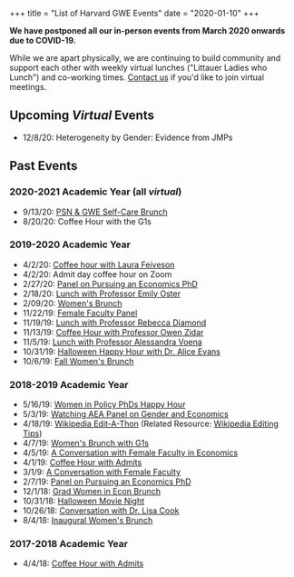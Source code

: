 +++
title = "List of Harvard GWE Events"
date = "2020-01-10"
+++

**We have postponed all our in-person events from March 2020 onwards due to COVID-19.** 

While we are apart physically, we are continuing to build community and support each other with weekly virtual lunches ("Littauer Ladies who Lunch") and co-working times. [Contact us](/get-involved/) if you'd like to join virtual meetings.

## Upcoming *Virtual* Events

- 12/8/20: Heterogeneity by Gender: Evidence from JMPs

## Past Events

### 2020-2021 Academic Year (all *virtual*)

- 9/13/20: [PSN & GWE Self-Care Brunch](/posts/psn_gwe_brunch/)
- 8/20/20: Coffee Hour with the G1s

### 2019-2020 Academic Year

- 4/2/20: [Coffee hour with Laura Feiveson](/posts/feiveson_coffee/)
- 4/2/20: Admit day coffee hour on Zoom
- 2/27/20: [Panel on Pursuing an Economics PhD](/posts/pursuing_an_econ_phd_20/)
- 2/18/20: [Lunch with Professor Emily Oster](/posts/oster_lunch/)
- 2/09/20: [Women's Brunch](/posts/brunch_feb_20/)
- 11/22/19: [Female Faculty Panel](/posts/female_faculty_panel/)
- 11/19/19: [Lunch with Professor Rebecca Diamond](/posts/diamond_lunch/)
- 11/13/19: [Coffee Hour with Professor Owen Zidar](/posts/zidar_coffee_hour/)
- 11/5/19: [Lunch with Professor Alessandra Voena](/posts/voena_lunch/)
- 10/31/19: [Halloween Happy Hour with Dr. Alice Evans](/posts/alice_evans_happy_hour/)
- 10/6/19: [Fall Women's Brunch](/posts/brunch_fall_19/)

### 2018-2019 Academic Year

- 5/16/19: [Women in Policy PhDs Happy Hour](/posts/policy_phd_happy_hour/)
- 5/3/19: [Watching AEA Panel on Gender and Economics](/posts/aea_panel_event/)
- 4/18/19: [Wikipedia Edit-A-Thon](/posts/wikipedia_edit_a_thon/) (Related Resource: [Wikipedia Editing Tips](/posts/wikipedia_tips/))
- 4/7/19: [Women's Brunch with G1s](/posts/brunch_spring_19/)
- 4/5/19: [A Conversation with Female Faculty in Economics](/posts/female_faculty_conversation2/)
- 4/1/19: [Coffee Hour with Admits](/posts/admit_coffee_19/)
- 3/1/9: [A Conversation with Female Faculty](/posts/female_faculty_conversation/) 
- 2/7/19: [Panel on Pursuing an Economics PhD](/posts/pursuing_an_econ_phd/)
- 12/1/18: [Grad Women in Econ Brunch](/posts/brunch_fall_18/)
- 10/31/18: [Halloween Movie Night](/posts/halloween_movie/)
- 10/26/18: [Conversation with Dr. Lisa Cook](/posts/event_with_lisa_cook/)
- 8/4/18: [Inaugural Women's Brunch](/posts/brunch_summer_18/)

### 2017-2018 Academic Year

- 4/4/18: [Coffee Hour with Admits](/posts/admit_coffee_18/)
